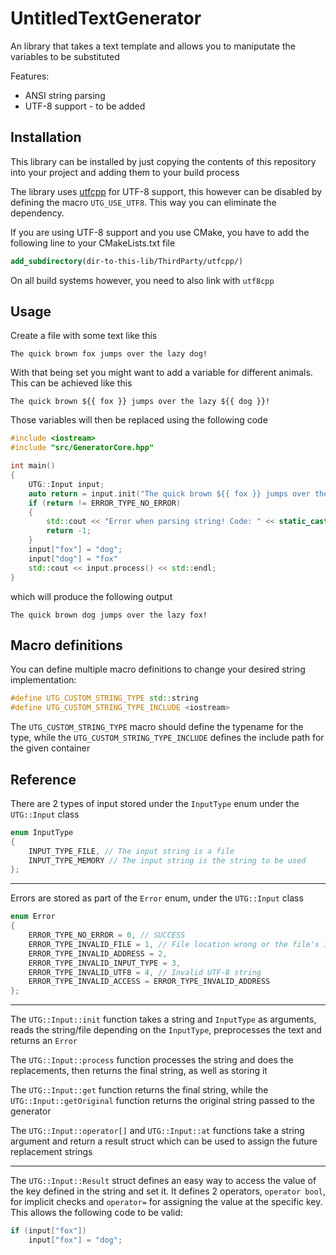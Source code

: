 # UntitledTextGenerator
An library that takes a text template and allows you to maniputate the variables to be substituted

Features:
- ANSI string parsing
- UTF-8 support - to be added
## Installation
This library can be installed by just copying the contents of this repository into your project and adding them to your build process

The library uses [utfcpp](https://github.com/MadLadSquad/utfcpp) for UTF-8 support, this however can be disabled by defining the macro `UTG_USE_UTF8`. This way you can eliminate the dependency.

If you are using UTF-8 support and you use CMake, you have to add the following line to your CMakeLists.txt file
```cmake
add_subdirectory(dir-to-this-lib/ThirdParty/utfcpp/)
```
On all build systems however, you need to also link with `utf8cpp`
## Usage
Create a file with some text like this
```
The quick brown fox jumps over the lazy dog!
```
With that being set you might want to add a variable for different animals. This can be achieved like this
```
The quick brown ${{ fox }} jumps over the lazy ${{ dog }}!
```
Those variables will then be replaced using the following code
```cpp
#include <iostream>
#include "src/GeneratorCore.hpp"

int main()
{
    UTG::Input input;
    auto return = input.init("The quick brown ${{ fox }} jumps over the lazy ${{ dog }}!", UTG::Input::INPUT_TYPE_MEMORY)
    if (return != ERROR_TYPE_NO_ERROR)
    {
        std::cout << "Error when parsing string! Code: " << static_cast<int>(return) << std::endl;
        return -1;
    }
    input["fox"] = "dog";
    input["dog"] = "fox"
    std::cout << input.process() << std::endl;
}
```
which will produce the following output
```
The quick brown dog jumps over the lazy fox!
```
## Macro definitions
You can define multiple macro definitions to change your desired string implementation:
```cpp
#define UTG_CUSTOM_STRING_TYPE std::string
#define UTG_CUSTOM_STRING_TYPE_INCLUDE <iostream>
```
The `UTG_CUSTOM_STRING_TYPE` macro should define the typename for the type, while the `UTG_CUSTOM_STRING_TYPE_INCLUDE` defines the include path for the given container
## Reference
There are 2 types of input stored under the `InputType` enum under the `UTG::Input` class
```cpp
enum InputType
{
    INPUT_TYPE_FILE, // The input string is a file
	INPUT_TYPE_MEMORY // The input string is the string to be used
};
```

---

Errors are stored as part of the `Error` enum, under the `UTG::Input` class
```cpp
enum Error
{
	ERROR_TYPE_NO_ERROR = 0, // SUCCESS
	ERROR_TYPE_INVALID_FILE = 1, // File location wrong or the file's invalid
	ERROR_TYPE_INVALID_ADDRESS = 2, 
	ERROR_TYPE_INVALID_INPUT_TYPE = 3,
	ERROR_TYPE_INVALID_UTF8 = 4, // Invalid UTF-8 string
	ERROR_TYPE_INVALID_ACCESS = ERROR_TYPE_INVALID_ADDRESS
};
```

---

The `UTG::Input::init` function takes a string and `InputType` as arguments, reads the string/file depending on the `InputType`, preprocesses the text and returns an `Error`

The `UTG::Input::process` function processes the string and does the replacements, then returns the final string, as well as storing it

The `UTG::Input::get` function returns the final string, while the `UTG::Input::getOriginal` function returns the original string passed to the generator

The `UTG::Input::operator[]` and `UTG::Input::at` functions take a string argument and return a result struct which can be used to assign the future replacement strings

---

The `UTG::Input::Result` struct defines an easy way to access the value of the key defined in the string and set it. It defines 2 operators, `operator bool`, for implicit checks and `operator=` for assigning the value at the specific key. This allows the following code to be valid:
```cpp
if (input["fox"])
    input["fox"] = "dog";
```

